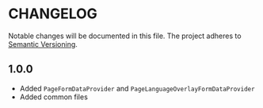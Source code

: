 CHANGELOG
=========

Notable changes will be documented in this file. The project adheres to [Semantic Versioning].

1.0.0
-----

* Added `PageFormDataProvider` and `PageLanguageOverlayFormDataProvider`
* Added common files

[Semantic Versioning]: http://semver.org "Semantic Versioning"

